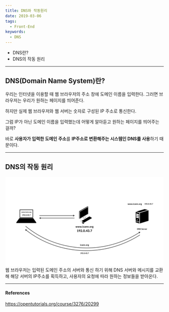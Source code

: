 ```yaml
---
title: DNS와 작동원리
date: 2019-03-06
tags:
  - Front-End
keywords:
  - DNS
---
```


- DNS란?
- DNS의 작동 원리

---

## DNS(Domain Name System)란?

우리는 인터넷을 이용할 때 웹 브라우저의 주소 창에 도메인 이름을 입력한다. 그러면 브라우저는 우리가 원하는 페이지를 띄어준다.

하지만 실제 웹 브라우저와 웹 서버는 숫자로 구성된 IP 주소로 통신한다.

그럼 IP가 아닌 도메인 이름을 입력했는데 어떻게 알아듣고 원하는 페이지를 띄어주는 걸까?

바로 **사용자가 입력한 도메인 주소**를 **IP주소로 변환해주는 시스템인 DNS를 사용**하기 때문이다.

---

## DNS의 작동 원리

![DNS작동원리](./dns.png)
웹 브라우저는 입력된 도메인 주소의 서버와 통신 하기 위해 DNS 서버와 메시지를 교환해 해당 서버의 IP주소를 획득하고, 사용자의 요청에 따라 원하는 정보들을 받아온다.

---

#### References

https://opentutorials.org/course/3276/20299
